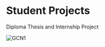 # Student Projects
Diploma Thesis and Internship Project



![GCN1](https://github.com/k-kovani/Student_Projects/assets/156211331/10a40728-145d-4d05-ac85-315e6d2424d0)





